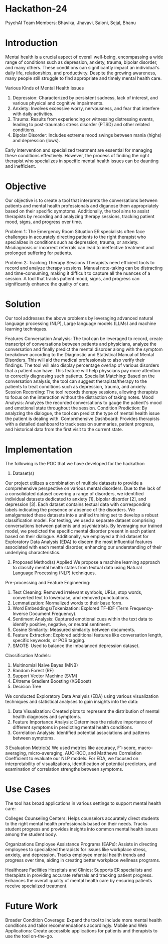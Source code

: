 # Hackathon-24

PsychAI
Team Members: Bhavika, Jhavavi, Saloni, Sejal, Bhanu 
# Introduction
Mental health is a crucial aspect of overall well-being, encompassing a wide range of conditions such as depression, anxiety, trauma, bipolar disorder, and many others. These conditions can significantly impact an individual's daily life, relationships, and productivity. Despite the growing awareness, many people still struggle to find appropriate and timely mental health care. 

Various Kinds of Mental Health Issues
1. Depression: Characterized by persistent sadness, lack of interest, and various physical and cognitive impairments.
2. Anxiety: Involves excessive worry, nervousness, and fear that interfere with daily activities.
3. Trauma: Results from experiencing or witnessing distressing events, leading to post-traumatic stress disorder (PTSD) and other related conditions.
4. Bipolar Disorder: Includes extreme mood swings between mania (highs) and depression (lows).

Early intervention and specialized treatment are essential for managing these conditions effectively. However, the process of finding the right therapist who specializes in specific mental health issues can be daunting and inefficient.

# Objective
Our objective is to create a tool that interprets the conversations between patients and mental health professionals and diganose them appropriately based on their specific symptoms. Additionally, the tool aims to assist therapists by recording and analyzing therapy sessions, tracking patient mood, signs, and progress over time.

Problem 1: The Emergency Room Situation
ER specialists often face challenges in accurately directing patients to the right therapist who specializes in conditions such as depression, trauma, or anxiety. Misdiagnosis or incorrect referrals can lead to ineffective treatment and prolonged suffering for patients.

Problem 2: Tracking Therapy Sessions
Therapists need efficient tools to record and analyze therapy sessions. Manual note-taking can be distracting and time-consuming, making it difficult to capture all the nuances of a session. A tool that tracks patient mood, signs, and progress can significantly enhance the quality of care.

# Solution
Our tool addresses the above problems by leveraging advanced natural language processing (NLP), Large language models (LLMs) and machine learning techniques.

Features
Conversation Analysis: The tool can be leveraged to record, create transcript of conversations between patients and physicians, analyze the conversation and  finally predict the mental disorder along with the symptom breakdown according to the Diagnostic and Statistical Manual of Mental Disorders. This will aid the medical professionals to also verify their findings. The tool will also display percentage overlap of various disorders that a patient can have. This feature will help physcians pay more attention to correctly diagnosing such patients.
Specialist Matching: Based on the conversation analysis, the tool can suggest therapists/therapy to the patients to treat conditions such as depression, trauma, and anxiety.
Session Recording: The tool records therapy sessions, allowing therapists to focus on the interaction without the distraction of taking notes.
Mood Analysis: Analyzes the recorded conversations to gauge the patient's mood and emotional state throughout the session.
Condition Prediction: By analyzing the dialogue, the tool can predict the type of mental health issue the patient is dealing with.
Comprehensive Dashboard: Provides therapists with a detailed dashboard to track session summaries, patient progress, and historical data from the first visit to the current state.

# Implementation

The following is the POC that we have developed for the hackathon

1. Dataset(s)

Our project utilizes a combination of multiple datasets to provide a comprehensive perspective on various mental disorders. Due to the lack of a consolidated dataset covering a range of disorders, we identified individual datasets dedicated to anxiety [1], bipolar disorder [2], and depression [3]. Each dataset contains textual data with corresponding labels indicating the presence or absence of the disorders. We amalgamated these datasets into a unified training set to develop a robust classification model. For testing, we used a separate dataset comprising conversations between patients and psychiatrists. By leveraging our trained model, we predicted the specific mental disorder present in each patient based on their dialogue. Additionally, we employed a third dataset for Exploratory Data Analysis (EDA) to discern the most influential features associated with each mental disorder, enhancing our understanding of their underlying characteristics.

2. Proposed Method(s) Applied
We propose a machine learning approach to classify mental health states from textual data using Natural Language Processing (NLP) techniques.

Pre-processing and Feature Engineering:
1. Text Cleaning: Removed irrelevant symbols, URLs, stop words, converted text to lowercase, and removed punctuations.
2. Lemmatization: Normalized words to their base form.
3. Word Embeddings/Tokenization: Explored TF-IDF (Term Frequency-Inverse Document Frequency).
4. Sentiment Analysis: Captured emotional cues within the text data to identify positive, negative, or neutral sentiment.
5. Cosine Similarity: Measured similarity between documents.
6. Feature Extraction: Explored additional features like conversation length, specific keywords, or POS tagging.
7. SMOTE: Used to balance the imbalanced depression dataset.

Classification Models:
1. Multinomial Naive Bayes (MNB)
2. Random Forest (RF)
3. Support Vector Machine (SVM)
4. EXtreme Gradient Boosting (XGBoost)
5. Decision Tree

We conducted Exploratory Data Analysis (EDA) using various visualization techniques and statistical analyses to gain insights into the data:

1. Data Visualization: Created plots to represent the distribution of mental health diagnoses and symptoms.
2. Feature Importance Analysis: Determines the relative importance of different symptoms in predicting mental health conditions.
3. Correlation Analysis: Identified potential associations and patterns between symptoms.

3 Evaluation Metric(s)
We used metrics like accuracy, F1-score, macro-averaging, micro-averaging, AUC-ROC, and Matthews Correlation Coefficient to evaluate our NLP models. For EDA, we focused on interpretability of visualizations, identification of potential predictors, and examination of correlation strengths between symptoms.


# Use Cases
The tool has broad applications in various settings to support mental health care:

Colleges
Counseling Centers: Helps counselors accurately direct students to the right mental health professionals based on their needs. Tracks student progress and provides insights into common mental health issues among the student body.

Organizations
Employee Assistance Programs (EAPs): Assists in directing employees to specialized therapists for issues like workplace stress, anxiety, and depression. Tracks employee mental health trends and progress over time, aiding in creating better workplace wellness programs.

Healthcare Facilities
Hospitals and Clinics: Supports ER specialists and therapists in providing accurate referrals and tracking patient progress. Enhances the overall quality of mental health care by ensuring patients receive specialized treatment.

# Future Work
Broader Condition Coverage: Expand the tool to include more mental health conditions and tailor recommendations accordingly.
Mobile and Web Applications: Create accessible applications for patients and therapists to use the tool on-the-go.
